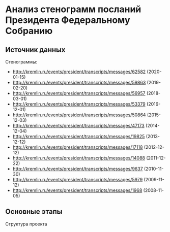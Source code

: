 # Анализ стенограмм посланий Президента Федеральному Собранию

## Источник данных
Стенограммы:
- http://kremlin.ru/events/president/transcripts/messages/62582 (2020-01-15)
- http://kremlin.ru/events/president/transcripts/messages/59863 (2019-02-20)
- http://kremlin.ru/events/president/transcripts/messages/56957 (2018-03-01)
- http://kremlin.ru/events/president/transcripts/messages/53379 (2016-12-01)
- http://kremlin.ru/events/president/transcripts/messages/50864 (2015-12-03)
- http://kremlin.ru/events/president/transcripts/messages/47173 (2014-12-04)
- http://kremlin.ru/events/president/transcripts/messages/19825 (2013-12-12)
- http://kremlin.ru/events/president/transcripts/messages/17118 (2012-12-12)
- http://kremlin.ru/events/president/transcripts/messages/14088 (2011-12-22)
- http://kremlin.ru/events/president/transcripts/messages/9637 (2010-11-30)
- http://kremlin.ru/events/president/transcripts/messages/5979 (2009-11-12)
- http://kremlin.ru/events/president/transcripts/messages/1968 (2008-11-05)

## Основные этапы

Структура проекта
